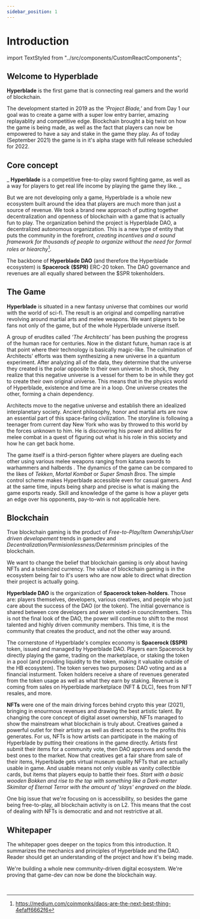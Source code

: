 ```yaml
---
sidebar_position: 1
---
```


# Introduction

import TextStyled from "../src/components/CustomReactComponents";

## Welcome to Hyperblade

**Hyperblade** is the first game that is connecting real gamers and the world of blockchain.

The development started in 2019 as the _'Project Blade,'_ and from Day 1 our goal was to create a game with a super low entry barrier, amazing replayablity and competitive edge. Blockchain brought a big twist on how the game is being made, as well as the fact that players can now be empowered to have a say and stake in the game they play. As of today (September 2021) the game is in it's alpha stage with full release scheduled for 2022.

## Core concept

_
**Hyperblade** is a competitive free-to-play sword fighting game, as well as a way for players to get real life income by playing the game they like.
_

But we are not developing only a game, Hyperblade is a whole new ecosystem built around the idea that players are much more than just a source of revenue. We took a brand new approach of putting together decentralization and openness of blockchain with a game that is actually fun to play. The organization behind the project is Hyperblade DAO, a decentralized autonomous organization. This is a new type of entity that puts the community in the forefront, _creating incentives and a sound framework for thousands of people to organize without the need for formal roles or hiearchy_[^1].

[^1]: https://medium.com/coinmonks/daos-are-the-next-best-thing-4efaff6662f6

The backbone of **Hyperblade DAO** (and therefore the Hyperblade ecosystem) is **Spacerock** **($SPR)** ERC-20 token. The DAO governance and revenues are all equally shared between the $SPR tokenholders.

## The Game

**Hyperblade** is situated in a new fantasy universe that combines our world with the world of sci-fi. The result is an original and compelling narrative revolving around martial arts and melee weapons. We want players to be fans not only of the game, but of the whole Hyperblade universe itself.

A group of erudites called _‘The Architects’_ has been pushing the progress of the human race for centuries. Now in the distant future, human race is at that point where their technology is basically magic-like. The culmination of Architects' efforts was them synthesizing a new universe in a quantum experiment. After analyzing all of the data, they determine that the universe they created is the polar opposite to their own universe. In shock, they realize that this negative universe is a vessel for them to be in while they got to create their own original universe. This means that in the physics world of Hyperblade, existence and time are in a loop. One universe creates the other, forming a chain dependency.

Architects move to the negative universe and establish there an idealized interplanetary society. Ancient philosophy, honor and martial arts are now an essential part of this space-faring civilization. The storyline is following a teenager from current day New York who was by throwed to this world by the forces unknown to him. He is discovering his power and abilities for melee combat in a quest of figuring out what is his role in this society and how he can get back home.

The game itself is a third-person fighter where players are dueling each other using various melee weapons ranging from katana swords to warhammers and halberds . The dynamics of the game can be compared to the likes of _Tekken_, _Mortal Kombat_ or _Super Smash Bros_. The simple control scheme makes Hyperblade accessible even for casual gamers. And at the same time, inputs being sharp and precise is what is making the game esports ready. Skill and knowledge of the game is how a player gets an edge over his opponents, pay-to-win is not applicable here.

## Blockchain

True blockchain gaming is the product of _Free-to-Play/Item Ownership/User driven developement_ trends in gamedev and _Decentralization/Permisionlessness/Determinism_ principles of the blockchain.

We want to change the belief that blockchain gaming is only about having NFTs and a tokenized currency. The value of blockchain gaming is in the ecosystem being fair to it's users who are now able to direct what direction their project is actually going.

**Hyperblade DAO** is the organization of **Spacerock token-holders**. Those are: players themselves, developers, various creatives, and people who just care about the success of the DAO (or the token). The initial governance is shared between core developers and seven voted-in councilmembers. This is not the final look of the DAO, the power will continue to shift to the most talented and highly driven community members. This time, it is the community that creates the product, and not the other way around.

The cornerstone of Hyperblade's complex economy is **Spacerock ($SPR)** token, issued and managed by Hyperblade DAO. Players earn Spacerock by directly playing the game, trading on the marketplace, or staking the token in a pool (and providing liquidity to the token, making it valuable outside of the HB ecosystem). The token serves two purposes: DAO voting and as a financial insturment. Token holders receive a share of revenues generated from the token usage as well as what they earn by staking. Revenue is coming from sales on Hyperblade marketplace (NFT & DLC), fees from NFT resales, and more.

**NFTs** were one of the main driving forces behind crypto this year (2021), bringing in enourmous revenues and drawing the best artistic talent. By changing the core concept of digital asset ownership, NFTs managed to show the mainstream what blockchain is truly about. Creatives gained a powerful outlet for their artistry as well as direct access to the profits this generates. For us, NFTs is how artists can participate in the making of Hyperblade by putting their creations in the game directly. Artists first submit their items for a community vote, then DAO approves and sends the best ones to the market. Now that creatives get a fair share from sale of their items, Hyperblade gets virtual museum quality NFTs that are actually usable in game. And usable means not only visible as vanity collectible cards, but items that players equip to battle their foes. _Start with a basic wooden Bokken and rise to the top with something like a Dark-matter Skimitar of Eternal Terror with the amount of 'slays' engraved on the blade._

One big issue that we're focusing on is accessibility, so besides the game being free-to-play, all blockchain activity is on L2. This means that the cost of dealing with NFTs is democratic and and not restrictive at all.

## Whitepaper

The whitepaper goes deeper on the topics from this introduction. It summarizes the mechanics and principles of Hyperblade and the DAO. Reader should get an understanding of the project and how it's being made.

<TextStyled fontStyle="italic" fontSize="1.4rem">We're building a whole new community-driven digital ecosystem. We're proving that game-dev can now be done the blockchain way.</TextStyled>

<br/>
